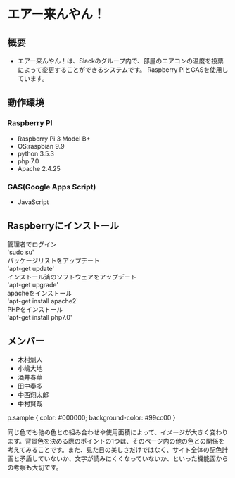 # エアー来んやん！
## 概要
 - エアー来んやん！は、Slackのグループ内で、部屋のエアコンの温度を投票によって変更することができるシステムです。
 Raspberry PiとGASを使用しています。
## 動作環境
### Raspberry PI
- Raspberry Pi 3 Model B+  
- OS:raspbian 9.9  
- python 3.5.3  
- php 7.0  
- Apache 2.4.25  
### GAS(Google Apps Script)
- JavaScript   

## Raspberryにインストール
管理者でログイン  
'sudo su'  
パッケージリストをアップデート  
'apt-get update'  
インストール済のソフトウェアをアップデート  
'apt-get upgrade'  
apacheをインストール  
'apt-get install apache2'  
PHPをインストール  
'apt-get install php7.0'  

## メンバー
- 木村魁人  
- 小嶋大地  
- 酒井春華  
- 田中奏多  
- 中西翔太郎  
- 中村賢哉  

p.sample {
color: #000000;
background-color: #99cc00
}
<p class="sample">
同じ色でも他の色との組み合わせや使用面積によって、イメージが大きく変わります。背景色を決める際のポイントの1つは、そのページ内の他の色との関係を考えてみることです。また、見た目の美しさだけではなく、サイト全体の配色計画と矛盾していないか、文字が読みにくくなっていないか、といった機能面からの考察も大切です。
</p>
